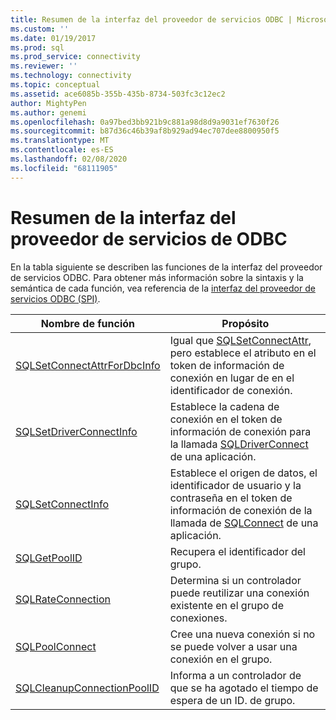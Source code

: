 ```yaml
---
title: Resumen de la interfaz del proveedor de servicios ODBC | Microsoft Docs
ms.custom: ''
ms.date: 01/19/2017
ms.prod: sql
ms.prod_service: connectivity
ms.reviewer: ''
ms.technology: connectivity
ms.topic: conceptual
ms.assetid: ace6085b-355b-435b-8734-503fc3c12ec2
author: MightyPen
ms.author: genemi
ms.openlocfilehash: 0a97bed3bb921b9c881a98d8d9a9031ef7630f26
ms.sourcegitcommit: b87d36c46b39af8b929ad94ec707dee8800950f5
ms.translationtype: MT
ms.contentlocale: es-ES
ms.lasthandoff: 02/08/2020
ms.locfileid: "68111905"
---
```

# <a name="odbc-service-provider-interface-summary"></a>Resumen de la interfaz del proveedor de servicios de ODBC
En la tabla siguiente se describen las funciones de la interfaz del proveedor de servicios ODBC. Para obtener más información sobre la sintaxis y la semántica de cada función, vea referencia de la [interfaz del proveedor de servicios ODBC (SPI)](../../../odbc/reference/syntax/odbc-service-provider-interface-spi-reference.md).  
  
|Nombre de función|Propósito|  
|-------------------|-------------|  
|[SQLSetConnectAttrForDbcInfo](../../../odbc/reference/syntax/sqldatasourcetodriver-function.md)|Igual que [SQLSetConnectAttr](../../../odbc/reference/syntax/sqlsetconnectattr-function.md), pero establece el atributo en el token de información de conexión en lugar de en el identificador de conexión.|  
|[SQLSetDriverConnectInfo](../../../odbc/reference/syntax/sqldrivertodatasource-function.md)|Establece la cadena de conexión en el token de información de conexión para la llamada [SQLDriverConnect](../../../odbc/reference/syntax/sqldriverconnect-function.md) de una aplicación.|  
|[SQLSetConnectInfo](../../../odbc/reference/syntax/sqldatasourcetodriver-function.md)|Establece el origen de datos, el identificador de usuario y la contraseña en el token de información de conexión de la llamada de [SQLConnect](../../../odbc/reference/syntax/sqlconnect-function.md) de una aplicación.|  
|[SQLGetPoolID](../../../odbc/reference/syntax/sqldatasourcetodriver-function.md)|Recupera el identificador del grupo.|  
|[SQLRateConnection](../../../odbc/reference/syntax/sqldatasourcetodriver-function.md)|Determina si un controlador puede reutilizar una conexión existente en el grupo de conexiones.|  
|[SQLPoolConnect](../../../odbc/reference/syntax/sqldatasourcetodriver-function.md)|Cree una nueva conexión si no se puede volver a usar una conexión en el grupo.|  
|[SQLCleanupConnectionPoolID](../../../odbc/reference/syntax/sqldatasourcetodriver-function.md)|Informa a un controlador de que se ha agotado el tiempo de espera de un ID. de grupo.|
